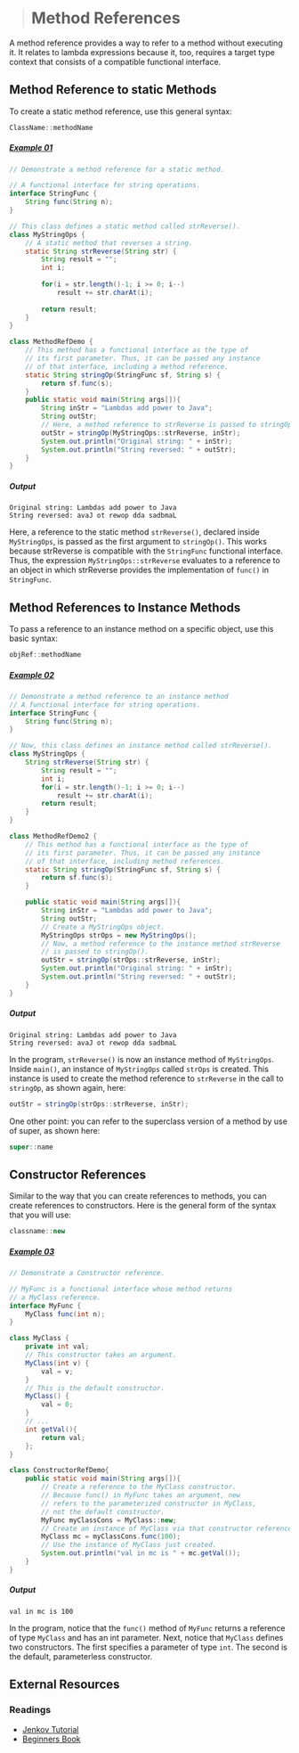 ># Method References

A method reference provides a way to refer to a method without executing it. It relates to lambda expressions because it, too, requires a target type context that consists of a compatible functional interface.

## Method Reference to static Methods

To create a static method reference, use this general syntax:

```java
ClassName::methodName
```

##### [Example 01]((../20-Examples/18-Lambda-Expressions/03-Method-References/Example-01/))

```java
// Demonstrate a method reference for a static method.

// A functional interface for string operations.
interface StringFunc {
    String func(String n);
}
```

```java
// This class defines a static method called strReverse().
class MyStringOps {
    // A static method that reverses a string.
    static String strReverse(String str) {
        String result = "";
        int i;
        
        for(i = str.length()-1; i >= 0; i--)
            result += str.charAt(i);
        
        return result;
    }
}
```

```java
class MethodRefDemo {
    // This method has a functional interface as the type of
    // its first parameter. Thus, it can be passed any instance
    // of that interface, including a method reference.
    static String stringOp(StringFunc sf, String s) {
        return sf.func(s);
    }
    public static void main(String args[]){
        String inStr = "Lambdas add power to Java";
        String outStr;
        // Here, a method reference to strReverse is passed to stringOp().
        outStr = stringOp(MyStringOps::strReverse, inStr);
        System.out.println("Original string: " + inStr);
        System.out.println("String reversed: " + outStr);
    }
}
```

##### Output

    Original string: Lambdas add power to Java
    String reversed: avaJ ot rewop dda sadbmaL

Here, a reference to the static method `strReverse()`, declared inside `MyStringOps`, is passed as the first argument to `stringOp()`. This works because strReverse is compatible with the `StringFunc` functional interface. Thus, the expression `MyStringOps::strReverse` evaluates to a reference to an object in which strReverse provides the implementation of `func()` in `StringFunc`.

## Method References to Instance Methods

To pass a reference to an instance method on a specific object, use this basic syntax:

```java
objRef::methodName
```

##### [Example 02](../20-Examples/18-Lambda-Expressions/03-Method-References/Example-02/)

```java
// Demonstrate a method reference to an instance method
// A functional interface for string operations.
interface StringFunc {
    String func(String n);
}
```

```java
// Now, this class defines an instance method called strReverse().
class MyStringOps {
    String strReverse(String str) {
        String result = "";
        int i;
        for(i = str.length()-1; i >= 0; i--)
            result += str.charAt(i);
        return result;
    }
}
```

```java
class MethodRefDemo2 {
    // This method has a functional interface as the type of
    // its first parameter. Thus, it can be passed any instance
    // of that interface, including method references.
    static String stringOp(StringFunc sf, String s) {
        return sf.func(s);
    }

    public static void main(String args[]){
        String inStr = "Lambdas add power to Java";
        String outStr;
        // Create a MyStringOps object.
        MyStringOps strOps = new MyStringOps();
        // Now, a method reference to the instance method strReverse
        // is passed to stringOp().
        outStr = stringOp(strOps::strReverse, inStr);
        System.out.println("Original string: " + inStr);
        System.out.println("String reversed: " + outStr);
    }
}
```

##### Output

    Original string: Lambdas add power to Java
    String reversed: avaJ ot rewop dda sadbmaL

In the program, `strReverse()` is now an instance method of `MyStringOps`. Inside `main()`, an instance of `MyStringOps` called `strOps` is created. This instance is used to create the method reference to `strReverse` in the call to `stringOp`, as shown again, here:

```java
outStr = stringOp(strOps::strReverse, inStr);
```

One other point: you can refer to the superclass version of a method by use of super, as shown here:

```java
super::name
```

## Constructor References

Similar to the way that you can create references to methods, you can create references to constructors. Here is the general form of the syntax that you will use:

```java
classname::new
```

##### [Example 03](../20-Examples/18-Lambda-Expressions/03-Method-References/Example-03/)

```java
// Demonstrate a Constructor reference.

// MyFunc is a functional interface whose method returns
// a MyClass reference.
interface MyFunc {
    MyClass func(int n);
}
```

```java
class MyClass {
    private int val;
    // This constructor takes an argument.
    MyClass(int v) { 
        val = v;
    }
    // This is the default constructor.
    MyClass() {
        val = 0;
    }
    // ...
    int getVal(){
        return val;
    };
}
```

```java
class ConstructorRefDemo{
    public static void main(String args[]){
        // Create a reference to the MyClass constructor.
        // Because func() in MyFunc takes an argument, new
        // refers to the parameterized constructor in MyClass,
        // not the default constructor.
        MyFunc myClassCons = MyClass::new;
        // Create an instance of MyClass via that constructor reference.
        MyClass mc = myClassCons.func(100);
        // Use the instance of MyClass just created.
        System.out.println("val in mc is " + mc.getVal());
    }
}
```

##### Output

    val in mc is 100

In the program, notice that the `func()` method of `MyFunc` returns a reference of type `MyClass` and has an int parameter. Next, notice that `MyClass` defines two constructors. The first specifies a parameter of type `int`. The second is the default, parameterless constructor.

## External Resources

### Readings

* [Jenkov Tutorial](http://tutorials.jenkov.com/java/lambda-expressions.html)
* [Beginners Book](https://beginnersbook.com/2017/10/method-references-in-java-8/)